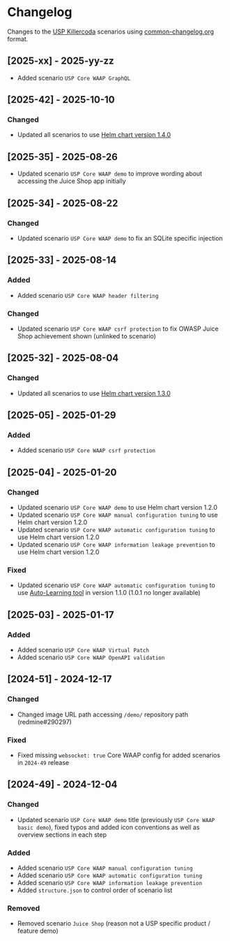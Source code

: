 <!--
SPDX-FileCopyrightText: 2025 United Security Providers AG, Switzerland

SPDX-License-Identifier: GPL-3.0-only
-->

# Changelog

Changes to the [USP Killercoda](https://killercoda.com/united-security-providers) scenarios using [common-changelog.org](https://common-changelog.org/) format.

## [2025-xx] - 2025-yy-zz

- Added scenario `USP Core WAAP GraphQL`

## [2025-42] - 2025-10-10

### Changed

- Updated all scenarios to use [Helm chart version 1.4.0](https://docs.united-security-providers.ch/usp-core-waap/)

## [2025-35] - 2025-08-26

- Updated scenario `USP Core WAAP demo` to improve wording about accessing the Juice Shop app initially

## [2025-34] - 2025-08-22

### Changed

- Updated scenario `USP Core WAAP demo` to fix an SQLite specific injection

## [2025-33] - 2025-08-14

### Added

- Added scenario `USP Core WAAP header filtering`

### Changed

- Updated scenario `USP Core WAAP csrf protection` to fix OWASP Juice Shop achievement shown (unlinked to scenario)

## [2025-32] - 2025-08-04

### Changed

- Updated all scenarios to use [Helm chart version 1.3.0](https://docs.united-security-providers.ch/usp-core-waap/)

## [2025-05] - 2025-01-29

### Added

- Added scenario `USP Core WAAP csrf protection`

## [2025-04] - 2025-01-20

### Changed

- Updated scenario `USP Core WAAP demo` to use Helm chart version 1.2.0
- Updated scenario `USP Core WAAP manual configuration tuning` to use Helm chart version 1.2.0
- Updated scenario `USP Core WAAP automatic configuration tuning` to use Helm chart version 1.2.0
- Updated scenario `USP Core WAAP information leakage prevention` to use Helm chart version 1.2.0

### Fixed

- Updated scenario `USP Core WAAP automatic configuration tuning` to use [Auto-Learning tool](https://docs.united-security-providers.ch/usp-core-waap/downloads/) in version 1.1.0 (1.0.1 no longer available)

## [2025-03] - 2025-01-17

### Added

- Added scenario `USP Core WAAP Virtual Patch`
- Added scenario `USP Core WAAP OpenAPI validation`

## [2024-51] - 2024-12-17

### Changed

- Changed image URL path accessing `/demo/` repository path (redmine#290297)

### Fixed

- Fixed missing `websocket: true` Core WAAP config for added scenarios in `2024-49` release

## [2024-49] - 2024-12-04

### Changed

- Updated scenario `USP Core WAAP demo` title (previously `USP Core WAAP basic demo`), fixed typos and added icon conventions as well as overview sections in each step

### Added

- Added scenario `USP Core WAAP manual configuration tuning`
- Added scenario `USP Core WAAP automatic configuration tuning`
- Added scenario `USP Core WAAP information leakage prevention`
- Added `structure.json` to control order of scenario list

### Removed

- Removed scenario `Juice Shop` (reason not a USP specific product / feature demo)
